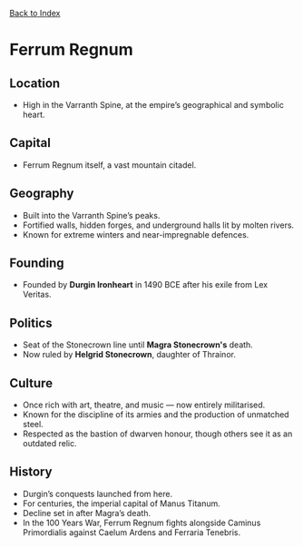 [Back to Index](../../Geography.md) 
# Ferrum Regnum


## Location
- High in the Varranth Spine, at the empire’s geographical and symbolic heart.

## Capital
- Ferrum Regnum itself, a vast mountain citadel.

## Geography
- Built into the Varranth Spine’s peaks.
- Fortified walls, hidden forges, and underground halls lit by molten rivers.
- Known for extreme winters and near-impregnable defences.

## Founding
- Founded by **Durgin Ironheart** in 1490 BCE after his exile from Lex Veritas.

## Politics
- Seat of the Stonecrown line until **Magra Stonecrown's** death.
- Now ruled by **Helgrid Stonecrown**, daughter of Thrainor.

## Culture
- Once rich with art, theatre, and music — now entirely militarised.
- Known for the discipline of its armies and the production of unmatched steel.
- Respected as the bastion of dwarven honour, though others see it as an outdated relic.

## History
- Durgin’s conquests launched from here.
- For centuries, the imperial capital of Manus Titanum.
- Decline set in after Magra’s death.
- In the 100 Years War, Ferrum Regnum fights alongside Caminus Primordialis against Caelum Ardens and Ferraria Tenebris.
